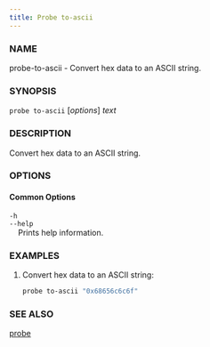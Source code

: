```yaml
---
title: Probe to-ascii
---
```


### NAME

probe-to-ascii - Convert hex data to an ASCII string.

### SYNOPSIS

`probe to-ascii` [*options*] *text*

### DESCRIPTION

Convert hex data to an ASCII string.

### OPTIONS

#### Common Options

`-h`  
`--help`  
&nbsp;&nbsp;&nbsp;&nbsp;Prints help information.

### EXAMPLES

1. Convert hex data to an ASCII string:
   ```sh
   probe to-ascii "0x68656c6c6f"
   ```

### SEE ALSO

[probe](./probe.md)
